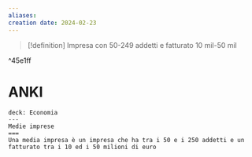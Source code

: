 ```yaml
---
aliases: 
creation date: 2024-02-23
---
```


>[!definition]
>Impresa con 50-249 addetti e fatturato 10 mil-50 mil

^45e1ff

# ANKI

```anki
deck: Economia
---
Medie imprese
===
Una media impresa è un impresa che ha tra i 50 e i 250 addetti e un fatturato tra i 10 ed i 50 milioni di euro
```
